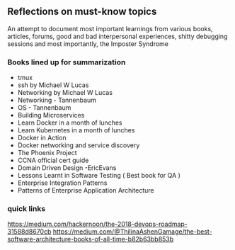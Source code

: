 ## Reflections on must-know topics
An attempt to document most important learnings from various books, articles, forums, good and bad interpersonal experiences, shitty debugging sessions and most importantly, the Imposter Syndrome

### Books lined up for summarization
- tmux
- ssh by Michael W Lucas
- Networking by Michael W Lucas
- Networking - Tannenbaum
- OS - Tannenbaum
- Building Microservices
- Learn Docker in a month of lunches
- Learn Kubernetes in a month of lunches
- Docker in Action
- Docker networking and service discovery
- The Phoenix Project
- CCNA official cert guide
- Domain Driven Design -EricEvans
- Lessons Learnt in Software Testing ( Best book for QA )
- Enterprise Integration Patterns
- Patterns of Enterprise Application Architecture

### quick links
https://medium.com/hackernoon/the-2018-devops-roadmap-31588d8670cb
https://medium.com/@ThilinaAshenGamage/the-best-software-architecture-books-of-all-time-b82b63bb853b